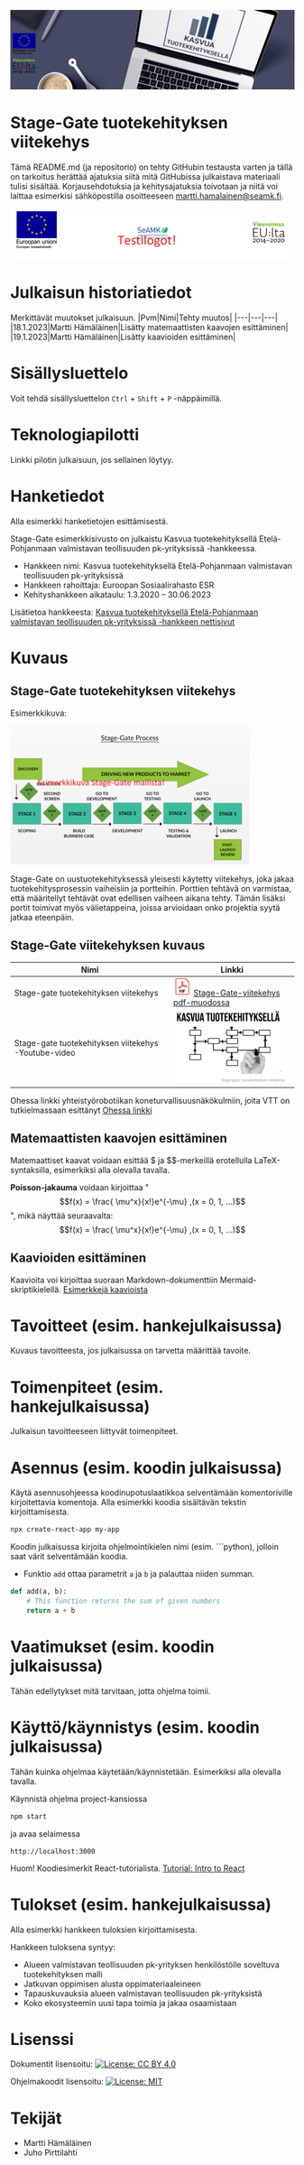 ![SeAMK-logo](/images/tuotekehitys-logo.PNG)

# Stage-Gate tuotekehityksen viitekehys 

Tämä README.md (ja repositorio) on tehty GitHubin testausta varten ja tällä on tarkoitus herättää ajatuksia siitä mitä GitHubissa julkaistava materiaali tulisi sisältää. Korjausehdotuksia ja kehitysajatuksia toivotaan ja niitä voi laittaa esimerkisi sähköpostilla osoitteeseen martti.hamalainen@seamk.fi.

![](images/testi-logo.png)
# Julkaisun historiatiedot
Merkittävät muutokset julkaisuun.
|Pvm|Nimi|Tehty muutos|
|---|---|---|
|18.1.2023|Martti Hämäläinen|Lisätty matemaattisten kaavojen esittäminen|
|19.1.2023|Martti Hämäläinen|Lisätty kaavioiden esittäminen|

# Sisällysluettelo
Voit tehdä sisällysluettelon `Ctrl` + `Shift` + `P` -näppäimillä.

# Teknologiapilotti

Linkki pilotin julkaisuun, jos sellainen löytyy.
<!-- Tähän joku hyvä esimerkki, jos löytyy ... -->


# Hanketiedot
Alla esimerkki hanketietojen esittämisestä.

Stage-Gate esimerkkisivusto on julkaistu Kasvua tuotekehityksellä Etelä-Pohjanmaan valmistavan teollisuuden pk-yrityksissä -hankkeessa.

- Hankkeen nimi: Kasvua tuotekehityksellä Etelä-Pohjanmaan valmistavan teollisuuden pk-yrityksissä
- Hankkeen rahoittaja: Euroopan Sosiaalirahasto ESR
- Kehityshankkeen aikataulu: 1.3.2020 – 30.06.2023

Lisätietoa hankkeesta:
[Kasvua tuotekehityksellä Etelä-Pohjanmaan valmistavan teollisuuden pk-yrityksissä -hankkeen nettisivut](https://projektit.seamk.fi/alykkaat-teknologiat/kasvua-tuotekehityksella-valmistavan-teollisuuden-pk-yrityksissa/)


# Kuvaus

## Stage-Gate tuotekehityksen viitekehys
Esimerkkikuva:

![](images/stage-gate-process-testi.png)

Stage-Gate on uustuotekehityksessä yleisesti käytetty viitekehys, joka jakaa tuotekehitysprosessin vaiheisiin ja portteihin. Porttien tehtävä on varmistaa, että määritellyt tehtävät ovat edellisen vaiheen aikana tehty. Tämän lisäksi portit toimivat myös välietappeina, joissa arvioidaan onko projektia syytä jatkaa eteenpäin. 

## Stage-Gate viitekehyksen kuvaus

|Nimi|Linkki|
|---|---|
| Stage-gate tuotekehityksen viitekehys |[![Stage-Gate-viitekehys](images/PDF_32.png)](/content/stage-gate-tuotekehityksen-viitekehys.pdf) [Stage-Gate-viitekehys pdf-muodossa](/content/stage-gate-tuotekehityksen-viitekehys.pdf)  |
| Stage-gate tuotekehityksen viitekehys -Youtube-video |[![Stage-Gate-viitekehys](/images/stage-gate-malli-testi.PNG)](http://www.youtube.com/watch?v=UrYm6cSArHI)|

Ohessa linkki yhteistyörobotiikan koneturvallisuusnäkökulmiin, joita VTT on tutkielmassaan esittänyt
[Ohessa linkki](/content/VTT_Sgn_CobotSafety2022.pdf)

## Matemaattisten kaavojen esittäminen
Matemaattiset kaavat voidaan esittää $ ja $$-merkeillä erotellulla LaTeX-syntaksilla, esimerkiksi alla olevalla tavalla.

**Poisson-jakauma** voidaan kirjoittaa "$$f(x) = \frac{ \mu^x}{x!}e^{-\mu} ,(x = 0, 1, ...)$$", mikä näyttää seuraavalta:
$$f(x) = \frac{ \mu^x}{x!}e^{-\mu} ,(x = 0, 1, ...)$$  

## Kaavioiden esittäminen
Kaavioita voi kirjoittaa suoraan Markdown-dokumenttiin Mermaid-skriptikielellä.
[Esimerkkejä kaavioista](content/kaavio-esimerkkeja.md)


# Tavoitteet (esim. hankejulkaisussa)
Kuvaus tavoitteesta, jos julkaisussa on tarvetta määrittää tavoite.
<!-- Tähän esimerkki hankkeen tavoitteista -->


# Toimenpiteet (esim. hankejulkaisussa)
Julkaisun tavoitteeseen liittyvät toimenpiteet.
<!-- Tähän esimerkki toimenpiteistä-->


# Asennus (esim. koodin julkaisussa)
Käytä asennusohjeessa koodinupotuslaatikkoa selventämään komentoriville kirjoitettavia komentoja. Alla esimerkki koodia sisältävän tekstin kirjoittamisesta.


```bash
npx create-react-app my-app
```

Koodin julkaisussa kirjoita ohjelmointikielen nimi (esim. ```python), jolloin saat värit selventämään koodia.

- Funktio `add` ottaa parametrit `a` ja `b` ja palauttaa niiden summan.
  
```python
def add(a, b):
    # This function returns the sum of given numbers
    return a + b
```

# Vaatimukset (esim. koodin julkaisussa)
Tähän edellytykset mitä tarvitaan, jotta ohjelma toimii.
<!-- Tähän esimerkki vaatimuksista, esim. laitevaatimukset-->


# Käyttö/käynnistys (esim. koodin julkaisussa)
Tähän kuinka ohjelmaa käytetään/käynnistetään. Esimerkiksi alla olevalla tavalla.

Käynnistä ohjelma project-kansiossa
```bash
npm start  
```
ja avaa selaimessa
```
http://localhost:3000
```

Huom! Koodiesimerkit React-tutorialista. [Tutorial: Intro to React](https://reactjs.org/tutorial/tutorial.html)


# Tulokset (esim. hankejulkaisussa)
Alla esimerkki hankkeen tuloksien kirjoittamisesta.

Hankkeen tuloksena syntyy:
- Alueen valmistavan teollisuuden pk-yrityksen henkilöstölle soveltuva tuotekehityksen malli
- Jatkuvan oppimisen alusta oppimateriaaleineen
- Tapauskuvauksia alueen valmistavan teollisuuden pk-yrityksistä
- Koko ekosysteemin uusi tapa toimia ja jakaa osaamistaan


# Lisenssi
Dokumentit lisensoitu:
[![License: CC BY 4.0](https://img.shields.io/badge/License-CC_BY_4.0-lightgrey.svg)](https://creativecommons.org/licenses/by/4.0/)

Ohjelmakoodit lisensoitu:
[![License: MIT](https://img.shields.io/badge/License-MIT-yellow.svg)](https://opensource.org/licenses/MIT)


# Tekijät
- Martti Hämäläinen
- Juho Pirttilahti





